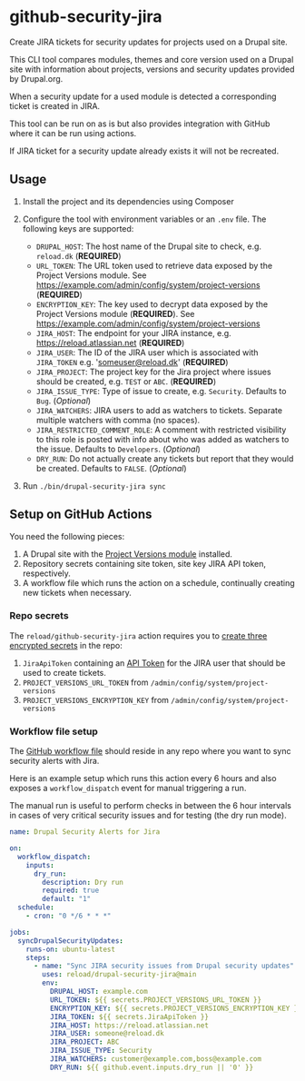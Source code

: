 # github-security-jira

Create JIRA tickets for security updates for projects used on a Drupal site.

This CLI tool compares modules, themes and core version used on a Drupal site
with information about projects, versions and security updates provided by
Drupal.org.

When a security update for a used module is detected a corresponding ticket is
created in JIRA.

This tool can be run on as is but also provides integration with GitHub where it
can be run using actions.

If JIRA ticket for a security update already exists it will not be recreated.

## Usage

1. Install the project and its dependencies using Composer
2. Configure the tool with environment variables or an `.env` file. The
   following keys are supported:

   - `DRUPAL_HOST`: The host name of the Drupal site to check, e.g. `reload.dk`
     (**REQUIRED**)
   - `URL_TOKEN`: The URL token used to retrieve data exposed by the
     Project Versions module. See <https://example.com/admin/config/system/project-versions>
     (**REQUIRED**)
   - `ENCRYPTION_KEY`: The key used to decrypt data exposed by the
     Project Versions module (**REQUIRED**). See
     <https://example.com/admin/config/system/project-versions>
   - `JIRA_HOST`: The endpoint for your JIRA instance, e.g.
     <https://reload.atlassian.net> (**REQUIRED**)
   - `JIRA_USER`: The ID of the JIRA user which is associated with
     `JIRA_TOKEN` e.g. '<someuser@reload.dk>' (**REQUIRED**)
   - `JIRA_PROJECT`: The project key for the Jira project where issues should be
     created, e.g. `TEST` or `ABC`. (**REQUIRED**)
   - `JIRA_ISSUE_TYPE`: Type of issue to create, e.g. `Security`. Defaults to
     `Bug`. (*Optional*)
   - `JIRA_WATCHERS`: JIRA users to add as watchers to tickets. Separate
     multiple watchers with comma (no spaces).
   - `JIRA_RESTRICTED_COMMENT_ROLE`: A comment with restricted visibility to
     this role is posted with info about who was added as watchers to the issue.
     Defaults to `Developers`. (*Optional*)
   - `DRY_RUN`: Do not actually create any tickets but report that they would be
     created. Defaults to `FALSE`. (*Optional*)

3. Run `./bin/drupal-security-jira sync`

## Setup on GitHub Actions

You need the following pieces:

1. A Drupal site with the [Project Versions module](https://www.drupal.org/project/project_versions)
   installed.
2. Repository secrets containing site token, site key JIRA API token,
   respectively.
3. A workflow file which runs the action on a schedule, continually creating new
   tickets when necessary.

### Repo secrets

The `reload/github-security-jira` action requires you to
[create three encrypted secrets](https://help.github.com/en/actions/automating-your-workflow-with-github-actions/creating-and-using-encrypted-secrets#creating-encrypted-secrets)
in the repo:

1. `JiraApiToken` containing an [API Token](https://confluence.atlassian.com/cloud/api-tokens-938839638.html)
   for the JIRA user that should be used to create tickets.
2. `PROJECT_VERSIONS_URL_TOKEN` from `/admin/config/system/project-versions`
3. `PROJECT_VERSIONS_ENCRYPTION_KEY` from `/admin/config/system/project-versions`

### Workflow file setup

The [GitHub workflow file](https://help.github.com/en/actions/automating-your-workflow-with-github-actions/configuring-a-workflow#creating-a-workflow-file)
should reside in any repo where you want to sync security alerts with Jira.

Here is an example setup which runs this action every 6 hours and also
exposes a `workflow_dispatch` event for manual triggering a run.

The manual run is useful to perform checks in between the 6 hour
intervals in cases of very critical security issues and for testing
(the dry run mode).

```yaml
name: Drupal Security Alerts for Jira

on:
  workflow_dispatch:
    inputs:
      dry_run:
        description: Dry run
        required: true
        default: "1"
  schedule:
    - cron: "0 */6 * * *"

jobs:
  syncDrupalSecurityUpdates:
    runs-on: ubuntu-latest
    steps:
      - name: "Sync JIRA security issues from Drupal security updates"
        uses: reload/drupal-security-jira@main
        env:
          DRUPAL_HOST: example.com
          URL_TOKEN: ${{ secrets.PROJECT_VERSIONS_URL_TOKEN }}
          ENCRYPTION_KEY: ${{ secrets.PROJECT_VERSIONS_ENCRYPTION_KEY }}
          JIRA_TOKEN: ${{ secrets.JiraApiToken }}
          JIRA_HOST: https://reload.atlassian.net
          JIRA_USER: someone@reload.dk
          JIRA_PROJECT: ABC
          JIRA_ISSUE_TYPE: Security
          JIRA_WATCHERS: customer@example.com,boss@example.com
          DRY_RUN: ${{ github.event.inputs.dry_run || '0' }}
```
